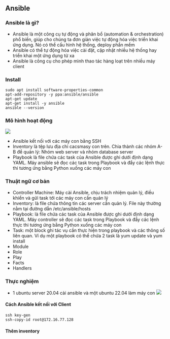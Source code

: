 ## Ansible 
### Ansible là gì?
- Ansible là một công cụ tự động và phân bổ (automation & orchestration) phổ biến, giúp cho chúng ta đơn giản việc tự động hóa việc triển khai ứng dụng. Nó có thể cấu hình hệ thống, deploy phần mềm
- Ansible có thể tự động hóa việc cài đặt, cập nhật nhiều hệ thống hay triển khai một ứng dụng từ xa
- Ansible là công cụ cho phép mình thao tác hàng loạt trên nhiều máy client
### Install 
```
sudo apt install software-properties-common
apt-add-repository -y ppa:ansible/ansible
apt-get update
apt-get install -y ansible
ansible --version
```
### Mô hình hoạt động

![](https://hackmd.io/_uploads/rJKaK5EIh.png)

- Ansible kết nối với các máy con bằng SSH
- Inventory là tệp lưu địa chỉ cacsmasy con trên. Chia thành các nhóm A-B để quản lý: Nhóm web server và nhóm database server
- Playbook là file chứa các task của Ansible được ghi dưới định dạng YAML. Máy ansible sẽ đọc các task trong Playbook và đẩy các lệnh thực thi tương ứng bằng Python xuống các máy con
### Thuật ngữ cơ bản
- Controller Machine: Máy cài Ansible, chịu trách nhiệm quản lý, điều khiển và gửi task tới các máy con cần quản lý
- Inventory: là file chứa thông tin các server cần quản lý. File này thường nằm tại đường dẫn /etc/ansible/hosts
- Playbook: là file chứa các task của Ansible được ghi dưới định dạng YAML. Máy controller sẽ đọc các task trong Playbook và đẩy các lệnh thực thi tương ứng bằng Python xuống các máy con
- Task: một block ghi tác vụ cần thực hiện trong playbook và các thông số liên quan. Ví dụ một playbook có thể chứa 2 task là yum update và yum install
- Module
- Role
- Play
- Facts
- Handlers
### Thực nghiệm
- 1 ubuntu server 20.04 cài ansible và một ubuntu 22.04 làm máy con
![](https://hackmd.io/_uploads/HyCPR54U2.png)
#### Cách Ansible kết nối với Client
```
ssh key-gen
ssh-copy-id root@172.16.77.128
```
#### Thêm inventory
